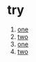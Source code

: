 
# try

1. [one](notebooks/605.r134a.jl.ipynb)
1. [two](notebooks/markdown-primer.ipynb)
1. [one](notebooks/605.r134a.jl.ipynb)
1. [two](notebooks/markdown-primer.ipynb)

